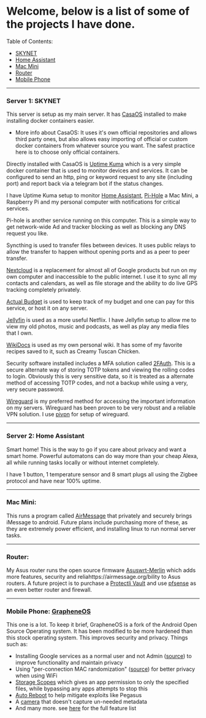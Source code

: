 # Welcome, below is a list of some of the projects I have done.

Table of Contents:
- [SKYNET](https://github.com/bradenholm/Portfolio#server-1-skynet)
- [Home Assistant](https://github.com/bradenholm/Portfolio#server-2-home-assistant)
- [Mac Mini](https://github.com/bradenholm/Portfolio#mac-mini)
- [Router](https://github.com/bradenholm/Portfolio#router)
- [Mobile Phone](https://github.com/bradenholm/Portfolio#mobile-phone-grapheneos)

---

### Server 1: SKYNET
This server is setup as my main server. It has [CasaOS](https://github.com/IceWhaleTech/CasaOS) installed to make installing docker containers easier. 
   - More info about CasaOS: It uses it's own official repositories and allows third party ones, but also allows easy importing of official or custom docker containers from whatever source you want. The safest practice here is to choose only official containers.

Directly installed with CasaOS is [Uptime Kuma](https://github.com/louislam/uptime-kuma) which is a very simple docker container that is used to monitor devices and services. It can be configured to send an http, ping or keyword request to any site (including port) and report back via a telegram bot if the status changes. 

I have Uptime Kuma setup to monitor [Home Assistant](https://www.home-assistant.io/), [Pi-Hole](https://github.com/pi-hole) a Mac Mini, a Raspberry Pi and my personal computer with notifications for critical services. 

Pi-hole is another service running on this computer. This is a simple way to get network-wide Ad and tracker blocking as well as blocking any DNS request you like.

Syncthing is used to transfer files between devices. It uses public relays to allow the transfer to happen without opening ports and as a peer to peer transfer. 

[Nextcloud](https://github.com/nextcloud) is a replacement for almost all of Google products but run on my own computer and inaccessible to the public internet. I use it to sync all my contacts and calendars, as well as file storage and the ability to do live GPS tracking completely privately.

[Actual Budget](https://github.com/actualbudget/actual) is used to keep track of my budget and one can pay for this service, or host it on any server.

[Jellyfin](https://github.com/jellyfin/jellyfin) is used as a more useful Netflix. I have Jellyfin setup to allow me to view my old photos, music and podcasts, as well as play any media files that I own.

[WikiDocs](https://github.com/Zavy86/WikiDocs) is used as my own personal wiki. It has some of my favorite recipes saved to it, such as Creamy Tuscan Chicken.

Security software installed includes a MFA solution called [2FAuth](https://github.com/Bubka/2FAuth). This is a secure alternate way of storing TOTP tokens and viewing the rolling codes to login. Obviously this is very sensitive data, so it is treated as a alternate method of accessing TOTP codes, and not a backup while using a very, very secure password.

[Wireguard](https://www.wireguard.com/) is my preferred method for accessing the important information on my servers. Wireguard has been proven to be very robust and a reliable VPN solution. I use [pivpn](https://github.com/pivpn/pivpn) for setup of wireguard.

---

### Server 2: Home Assistant

Smart home! This is the way to go if you care about privacy and want a smart home. Powerful automatons can do way more than your cheap Alexa, all while running tasks locally or without internet completely.

I have 1 button, 1 temperature sensor and 8 smart plugs all using the Zigbee protocol and have near 100% uptime.

---

### Mac Mini:

This runs a program called [AirMessage](https://airmessage.org/) that privately and securely brings iMessage to android.
Future plans include purchasing more of these, as they are extremely power efficient, and installing linux to run normal server tasks.

---

### Router:

My Asus router runs the open source firmware [Asuswrt-Merlin](https://www.asuswrt-merlin.net/) which adds more features, security and reliahttps://airmessage.org/bility to Asus routers. A future project is to purchase a [Protectli Vault](https://protectli.com/) and use [pfsense](https://www.pfsense.org/) as an even better router and firewall.

---

### Mobile Phone: [GrapheneOS](https://grapheneos.org/)

This one is a lot.
To keep it brief, GrapheneOS is a fork of the Android Open Source Operating system. It has been modified to be more hardened than this stock operating system. This improves security and privacy. 
Things such as:
   - Installing Google services as a normal user and not Admin ([source](https://grapheneos.org/features#sandboxed-google-play)) to improve functionality and maintain privacy
   - Using "per-connection MAC randomization" ([source](https://grapheneos.org/features#wifi-privacy)) for better privacy when using WiFi
   - [Storage Scopes](https://grapheneos.org/features#storage-scopes) which gives an app permission to only the specified files, while bypassing any apps attempts to stop this
   - [Auto Reboot](https://grapheneos.org/features#auto-reboot) to help mitigate exploits like Pegasus
   - A [camera](https://grapheneos.org/features#grapheneos-camera) that doesn't capture un-needed metadata
   - And many more. see [here](https://grapheneos.org/features) for the full feature list
   
